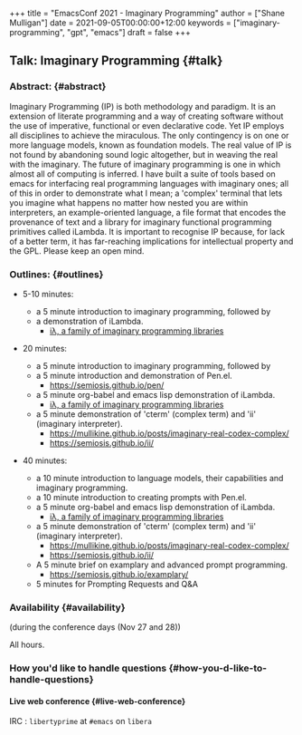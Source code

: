 +++
title = "EmacsConf 2021 - Imaginary Programming"
author = ["Shane Mulligan"]
date = 2021-09-05T00:00:00+12:00
keywords = ["imaginary-programming", "gpt", "emacs"]
draft = false
+++

## Talk: <span class="underline">Imaginary Programming</span> {#talk}


### Abstract: {#abstract}

Imaginary Programming (IP) is both methodology and paradigm. It is an extension
of literate programming and a way of creating software without the use of
imperative, functional or even declarative code. Yet IP employs all disciplines
to achieve the miraculous. The only contingency is on one or more language
models, known as foundation models. The real value of IP is not
found by abandoning sound logic altogether, but in weaving the real with the
imaginary. The future of imaginary programming is one in which almost all of
computing is inferred. I have built a suite of tools based on emacs for
interfacing real programming languages with imaginary ones; all of this in
order to demonstrate what I mean; a 'complex' terminal that lets you imagine
what happens no matter how nested you are within interpreters, an example-oriented
language, a file format that encodes the provenance of text and a library for
imaginary functional programming primitives called iLambda. It is important to
recognise IP because, for lack of a better term, it has far-reaching implications for
intellectual property and the GPL. Please keep an open mind.


### Outlines: {#outlines}

-   5-10 minutes:
    -   a 5 minute introduction to imaginary programming, followed by
    -   a demonstration of iLambda.
        -   [iλ, a family of imaginary programming libraries](https://mullikine.github.io/posts/designing-an-imaginary-programming-ip-library-for-emacs/)

-   20 minutes:
    -   a 5 minute introduction to imaginary programming, followed by
    -   a 5 minute introduction and demonstration of Pen.el.
        -   <https://semiosis.github.io/pen/>
    -   a 5 minute org-babel and emacs lisp demonstration of iLambda.
        -   [iλ, a family of imaginary programming libraries](https://mullikine.github.io/posts/designing-an-imaginary-programming-ip-library-for-emacs/)
    -   a 5 minute demonstration of 'cterm' (complex term) and 'ii' (imaginary interpreter).
        -   <https://mullikine.github.io/posts/imaginary-real-codex-complex/>
        -   <https://semiosis.github.io/ii/>

-   40 minutes:
    -   a 10 minute introduction to language models, their capabilities and imaginary programming.
    -   a 10 minute introduction to creating prompts with Pen.el.
    -   a 5 minute org-babel and emacs lisp demonstration of iLambda.
        -   [iλ, a family of imaginary programming libraries](https://mullikine.github.io/posts/designing-an-imaginary-programming-ip-library-for-emacs/)
    -   a 5 minute demonstration of 'cterm' (complex term) and 'ii' (imaginary interpreter).
        -   <https://mullikine.github.io/posts/imaginary-real-codex-complex/>
        -   <https://semiosis.github.io/ii/>
    -   A 5 minute brief on examplary and advanced prompt programming.
        -   <https://semiosis.github.io/examplary/>
    -   5 minutes for Prompting Requests and Q&A


### Availability {#availability}

(during the conference days (Nov 27 and 28))

All hours.


### How you'd like to handle questions {#how-you-d-like-to-handle-questions}


#### Live web conference {#live-web-conference}

IRC
: `libertyprime` at `#emacs` on `libera`